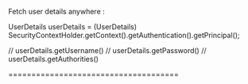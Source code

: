 Fetch user details anywhere :

UserDetails userDetails =
(UserDetails) SecurityContextHolder.getContext().getAuthentication().getPrincipal();

// userDetails.getUsername()
// userDetails.getPassword()
// userDetails.getAuthorities()

=====================================
